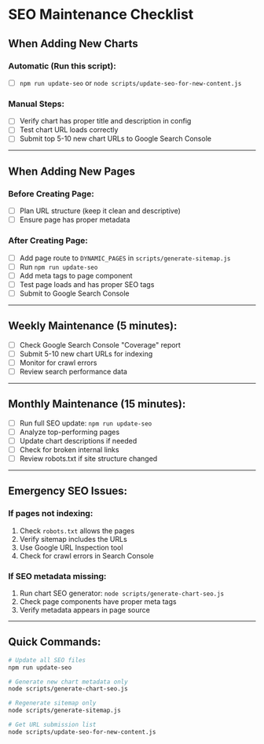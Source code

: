 # SEO Maintenance Checklist

## When Adding New Charts

### Automatic (Run this script):
- [ ] `npm run update-seo` or `node scripts/update-seo-for-new-content.js`

### Manual Steps:
- [ ] Verify chart has proper title and description in config
- [ ] Test chart URL loads correctly
- [ ] Submit top 5-10 new chart URLs to Google Search Console

---

## When Adding New Pages

### Before Creating Page:
- [ ] Plan URL structure (keep it clean and descriptive)
- [ ] Ensure page has proper metadata

### After Creating Page:
- [ ] Add page route to `DYNAMIC_PAGES` in `scripts/generate-sitemap.js`
- [ ] Run `npm run update-seo`
- [ ] Add meta tags to page component
- [ ] Test page loads and has proper SEO tags
- [ ] Submit to Google Search Console

---

## Weekly Maintenance (5 minutes):

- [ ] Check Google Search Console "Coverage" report
- [ ] Submit 5-10 new chart URLs for indexing
- [ ] Monitor for crawl errors
- [ ] Review search performance data

---

## Monthly Maintenance (15 minutes):

- [ ] Run full SEO update: `npm run update-seo`
- [ ] Analyze top-performing pages
- [ ] Update chart descriptions if needed
- [ ] Check for broken internal links
- [ ] Review robots.txt if site structure changed

---

## Emergency SEO Issues:

### If pages not indexing:
1. Check `robots.txt` allows the pages
2. Verify sitemap includes the URLs
3. Use Google URL Inspection tool
4. Check for crawl errors in Search Console

### If SEO metadata missing:
1. Run chart SEO generator: `node scripts/generate-chart-seo.js`
2. Check page components have proper meta tags
3. Verify metadata appears in page source

---

## Quick Commands:

```bash
# Update all SEO files
npm run update-seo

# Generate new chart metadata only
node scripts/generate-chart-seo.js

# Regenerate sitemap only  
node scripts/generate-sitemap.js

# Get URL submission list
node scripts/update-seo-for-new-content.js
```
